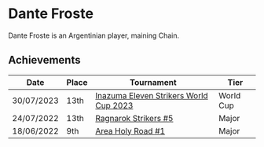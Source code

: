 # Dante Froste

Dante Froste is an Argentinian player, maining Chain. 

## Achievements

|Date|Place|Tournament|Tier|
|-|-|-|-|
| 30/07/2023 | 13th | [Inazuma Eleven Strikers World Cup 2023](/inalib/inapedia/tournaments/worldcup23.md) | World Cup |
| 24/07/2022 | 13th | [Ragnarok Strikers #5](/inapedia/tournaments/ragna/ragna5.md) | Major |
| 18/06/2022 | 9th | [Area Holy Road #1](/inapedia/tournaments/misc/holyroad1.md) | Major |
